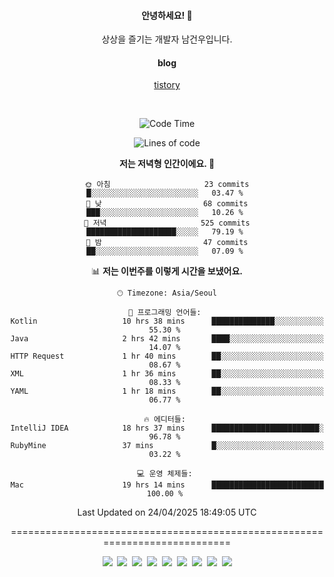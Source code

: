 <!--
  **curiousKidd/curiousKidd** is a ✨ _special_ ✨ repository because its `README.md` (this file) appears on your GitHub profile.

  Here are some ideas to get you started:

  - 🔭 I’m currently working on ...
  - 🌱 I’m currently learning ...
  - 👯 I’m looking to collaborate on ...
  - 🤔 I’m looking for help with ...
  - 💬 Ask me about ...
  - 📫 How to reach me: ...
  - 😄 Pronouns: ...
  - ⚡ Fun fact: ...
  -->
<div align="center">
 
  #### 안녕하세요! 👋
  상상을 즐기는 개발자 남건우입니다.
  <br />
  
  #### blog
  [tistory](https://curiouskidd.tistory.com/)
  
  <br />

<!--START_SECTION:waka-->
![Code Time](http://img.shields.io/badge/Code%20Time-422%20hrs%2054%20mins-blue)

![Lines of code](https://img.shields.io/badge/%EC%A0%80%EB%8A%94%20%EC%97%AC%ED%83%9C%EA%B9%8C%EC%A7%80%20-10.1%20million%20%EC%A4%84%EC%9D%98%20%EC%BD%94%EB%93%9C%EB%A5%BC%20%EC%9E%91%EC%84%B1%ED%96%88%EC%96%B4%EC%9A%94.-blue)

**저는 저녁형 인간이에요. 🦉** 

```text
🌞 아침                     23 commits          █░░░░░░░░░░░░░░░░░░░░░░░░   03.47 % 
🌆 낮　                     68 commits          ███░░░░░░░░░░░░░░░░░░░░░░   10.26 % 
🌃 저녁                     525 commits         ████████████████████░░░░░   79.19 % 
🌙 밤　                     47 commits          ██░░░░░░░░░░░░░░░░░░░░░░░   07.09 % 
```


📊 **저는 이번주를 이렇게 시간을 보냈어요.** 

```text
🕑︎ Timezone: Asia/Seoul

💬 프로그래밍 언어들: 
Kotlin                   10 hrs 38 mins      ██████████████░░░░░░░░░░░   55.30 % 
Java                     2 hrs 42 mins       ████░░░░░░░░░░░░░░░░░░░░░   14.07 % 
HTTP Request             1 hr 40 mins        ██░░░░░░░░░░░░░░░░░░░░░░░   08.67 % 
XML                      1 hr 36 mins        ██░░░░░░░░░░░░░░░░░░░░░░░   08.33 % 
YAML                     1 hr 18 mins        ██░░░░░░░░░░░░░░░░░░░░░░░   06.77 % 

🔥 에디터들: 
IntelliJ IDEA            18 hrs 37 mins      ████████████████████████░   96.78 % 
RubyMine                 37 mins             █░░░░░░░░░░░░░░░░░░░░░░░░   03.22 % 

💻 운영 체제들: 
Mac                      19 hrs 14 mins      █████████████████████████   100.00 % 
```


 Last Updated on 24/04/2025 18:49:05 UTC
<!--END_SECTION:waka-->

============================================================================
    
<!--   ### :sparkles: Tech Stack  -->
<div class="stack"> 
     <p> 
       <img src="https://img.shields.io/badge/Java-007396?style=flat-square&logo=Java&logoColor=white"/></a>&nbsp  
       <img src="https://img.shields.io/badge/Javascript-ffb13b?style=flat-square&logo=javascript&logoColor=white"/></a>&nbsp  
       <img src="https://img.shields.io/badge/SpringBoot-6DB33F?style=flat-square&logo=Spring&logoColor=white"/></a>&nbsp  
       <img src="https://img.shields.io/badge/Vue.js-4FC08D?style=flat&logo=vue-dot-js&logoColor=white"/></a>&nbsp 
       <img src="https://img.shields.io/badge/Gradle-6799FF?style=flat-square&logo=Gradle&logoColor=white"/></a>&nbsp  
       <img src="https://img.shields.io/badge/Oracle-DB3552?style=flat-square&logo=Oracle&logoColor=white"/></a>&nbsp  
       <img src="https://img.shields.io/badge/css-1572B6?style=flat-square&logo=css3&logoColor=white"/></a>&nbsp  
       <img src="https://img.shields.io/badge/html-d14836?style=flat-square&logo=html5&logoColor=white"/></a>&nbsp  
       <img src="https://img.shields.io/badge/Git-F05032?style=flat&logo=Git&logoColor=white"/></a> 
     </p> 
   </div>  
 
<!--   ![curiousKidd's github stats](https://github-readme-stats.vercel.app/api?username=curiousKidd&show_icons=true&theme=chartreuse-dark) -->
</div>


